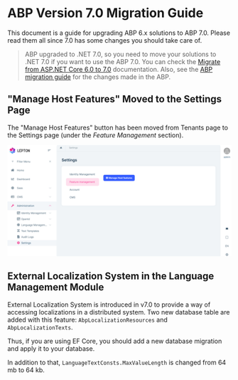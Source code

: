 # ABP Version 7.0 Migration Guide

This document is a guide for upgrading ABP 6.x solutions to ABP 7.0. Please read them all since 7.0 has some changes you should take care of.

> ABP upgraded to .NET 7.0, so you need to move your solutions to .NET 7.0 if you want to use the ABP 7.0. You can check the [Migrate from ASP.NET Core 6.0 to 7.0](https://learn.microsoft.com/en-us/aspnet/core/migration/60-70?view=aspnetcore-7.0) documentation. Also, see the [ABP migration guide](https://docs.abp.io/en/abp/7.0/Migration-Guides/Abp-7_0) for the changes made in the ABP.

## "Manage Host Features" Moved to the Settings Page

The "Manage Host Features" button has been moved from Tenants page to the Settings page (under the *Feature Management* section).

![](../../../images/manage-host-features-settings-page.png)

## External Localization System in the Language Management Module

External Localization System is introduced in v7.0 to provide a way of accessing localizations in a distributed system. Two new database table are added with this feature: `AbpLocalizationResources` and `AbpLocalizationTexts`.

Thus, if you are using EF Core, you should add a new database migration and apply it to your database.

In addition to that, `LanguageTextConsts.MaxValueLength` is changed from 64 mb to 64 kb. 
